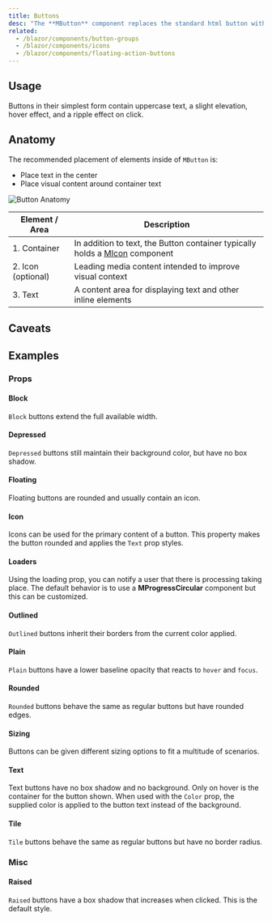 ```yaml
---
title: Buttons
desc: "The **MButton** component replaces the standard html button with a material design theme and a multitude of options. Any color helper class can be used to alter the background or text color."
related:
  - /blazor/components/button-groups
  - /blazor/components/icons
  - /blazor/components/floating-action-buttons
---
```


## Usage

Buttons in their simplest form contain uppercase text, a slight elevation, hover effect, and a ripple effect on click.

<buttons-usage></buttons-usage>

## Anatomy

The recommended placement of elements inside of `MButton` is:

* Place text in the center
* Place visual content around container text

![Button Anatomy](https://cdn.masastack.com/stack/doc/masablazor/anatomy/btn-anatomy.png)

| Element / Area | Description |
| - | - |
| 1. Container | In addition to text, the Button container typically holds a [MIcon](blazor/components/icons/) component |
| 2. Icon (optional) | Leading media content intended to improve visual context |
| 3. Text | A content area for displaying text and other inline elements |

## Caveats

<app-alert type="warning" content="**MButton** is the only component that behaves differently when using the `Dark` prop. Normally components use the `Dark` prop to denote that they have a dark colored background and need their text to be white. While this will work
for **MButton** , it is advised to only use the prop when the button **IS ON** a colored background due to the disabled state
blending in with white backgrounds. If you need white text, simply add the `white--text` class."></app-alert>

## Examples

### Props

#### Block

`Block` buttons extend the full available width.

<masa-example file="Examples.components.buttons.Block"></masa-example>

#### Depressed

`Depressed` buttons still maintain their background color, but have no box shadow.

<masa-example file="Examples.components.buttons.Depressed"></masa-example>

#### Floating

Floating buttons are rounded and usually contain an icon.

<masa-example file="Examples.components.buttons.Floating"></masa-example>

#### Icon

Icons can be used for the primary content of a button. This property makes the button rounded and applies the `Text`
prop styles.

<masa-example file="Examples.components.buttons.Icon"></masa-example>

#### Loaders

Using the loading prop, you can notify a user that there is processing taking place. The default behavior is to use
a **MProgressCircular** component but this can be customized.

<masa-example file="Examples.components.buttons.Loaders"></masa-example>

#### Outlined

`Outlined` buttons inherit their borders from the current color applied.

<masa-example file="Examples.components.buttons.Outlined"></masa-example>

#### Plain

`Plain` buttons have a lower baseline opacity that reacts to `hover` and `focus`.

<masa-example file="Examples.components.buttons.Plain"></masa-example>

#### Rounded

`Rounded` buttons behave the same as regular buttons but have rounded edges.

<masa-example file="Examples.components.buttons.Rounded"></masa-example>

#### Sizing

Buttons can be given different sizing options to fit a multitude of scenarios.

<masa-example file="Examples.components.buttons.Size"></masa-example>

#### Text

Text buttons have no box shadow and no background. Only on hover is the container for the button shown. When used with
the `Color` prop, the supplied color is applied to the button text instead of the background.

<masa-example file="Examples.components.buttons.Text"></masa-example>

#### Tile

`Tile` buttons behave the same as regular buttons but have no border radius.

<masa-example file="Examples.components.buttons.Tile"></masa-example>

### Misc

#### Raised

`Raised` buttons have a box shadow that increases when clicked. This is the default style.

<masa-example file="Examples.components.buttons.Raised"></masa-example>


